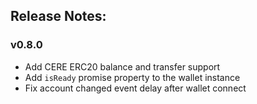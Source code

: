 ## Release Notes:

### v0.8.0

- Add CERE ERC20 balance and transfer support
- Add `isReady` promise property to the wallet instance
- Fix account changed event delay after wallet connect
